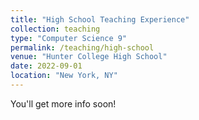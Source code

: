```yaml
---
title: "High School Teaching Experience"
collection: teaching
type: "Computer Science 9"
permalink: /teaching/high-school
venue: "Hunter College High School"
date: 2022-09-01
location: "New York, NY"
---
```


You'll get more info soon!